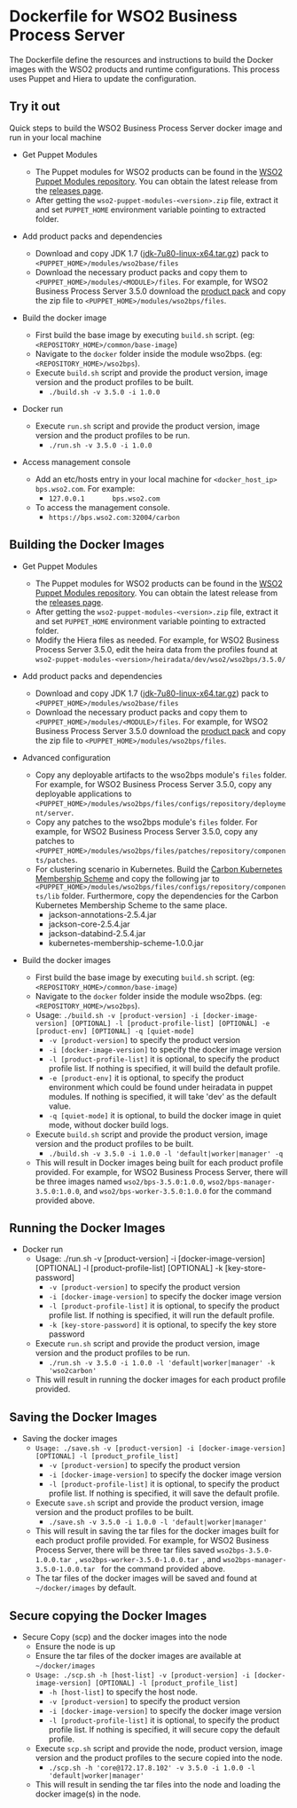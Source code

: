 # Dockerfile for WSO2 Business Process Server #
The Dockerfile define the resources and instructions to build the Docker images with the WSO2 products and runtime configurations. This process uses Puppet and Hiera to update the configuration.

## Try it out
Quick steps to build the WSO2 Business Process Server docker image and run in your local machine
  
* Get Puppet Modules
    - The Puppet modules for WSO2 products can be found in the [WSO2 Puppet Modules repository](https://github.com/wso2/puppet-modules). You can obtain the latest release from the [releases page](https://github.com/wso2/puppet-modules/releases). 
    - After getting the `wso2-puppet-modules-<version>.zip` file, extract it and set `PUPPET_HOME` environment variable pointing to extracted folder.

* Add product packs and dependencies
    - Download and copy JDK 1.7 ([jdk-7u80-linux-x64.tar.gz](http://www.oracle.com/technetwork/java/javase/downloads/jdk7-downloads-1880260.html)) pack to `<PUPPET_HOME>/modules/wso2base/files`
    - Download the necessary product packs and copy them to `<PUPPET_HOME>/modules/<MODULE>/files`. For example, for WSO2 Business Process Server 3.5.0 download the [product pack](http://wso2.com/products/business-process-server/) and copy the zip file to `<PUPPET_HOME>/modules/wso2bps/files`.

* Build the docker image
    - First build the base image by executing `build.sh` script. (eg: `<REPOSITORY_HOME>/common/base-image`)
    - Navigate to the `docker` folder inside the module wso2bps. (eg: `<REPOSITORY_HOME>/wso2bps`).
    - Execute `build.sh` script and provide the product version, image version and the product profiles to be built.
        + `./build.sh -v 3.5.0 -i 1.0.0`

* Docker run
    - Execute `run.sh` script and provide the product version, image version and the product profiles to be run.
        + `./run.sh -v 3.5.0 -i 1.0.0`

* Access management console
    - Add an etc/hosts entry in your local machine for `<docker_host_ip> bps.wso2.com`. For example:
        + `127.0.0.1       bps.wso2.com`
    -  To access the management console.
        + `https://bps.wso2.com:32004/carbon`

## Building the Docker Images

* Get Puppet Modules
    - The Puppet modules for WSO2 products can be found in the [WSO2 Puppet Modules repository](https://github.com/wso2/puppet-modules). You can obtain the latest release from the [releases page](https://github.com/wso2/puppet-modules/releases). 
    - After getting the `wso2-puppet-modules-<version>.zip` file, extract it and set `PUPPET_HOME` environment variable pointing to extracted folder. 
    - Modify the Hiera files as needed. For example, for WSO2 Business Process Server 3.5.0, edit the heira data from the profiles found at `wso2-puppet-modules-<version>/heiradata/dev/wso2/wso2bps/3.5.0/` 

* Add product packs and dependencies
    - Download and copy JDK 1.7 ([jdk-7u80-linux-x64.tar.gz](http://www.oracle.com/technetwork/java/javase/downloads/jdk7-downloads-1880260.html)) pack to `<PUPPET_HOME>/modules/wso2base/files`
    - Download the necessary product packs and copy them to `<PUPPET_HOME>/modules/<MODULE>/files`. For example, for WSO2 Business Process Server 3.5.0 download the [product pack](http://wso2.com/products/business-process-server/) and copy the zip file to `<PUPPET_HOME>/modules/wso2bps/files`.

* Advanced configuration
    - Copy any deployable artifacts to the wso2bps module's `files` folder. For example, for WSO2 Business Process Server 3.5.0, copy any deployable applications to `<PUPPET_HOME>/modules/wso2bps/files/configs/repository/deployment/server`.
    - Copy any patches to the wso2bps module's `files` folder. For example, for WSO2 Business Process Server 3.5.0, copy any patches to `<PUPPET_HOME>/modules/wso2bps/files/patches/repository/components/patches`.
    - For clustering scenario in Kubernetes. Build the [Carbon Kubernetes Membership Scheme](https://github.com/wso2/kubernetes-artifacts/tree/master/common/kubernetes-membership-scheme) and copy the following jar to `<PUPPET_HOME>/modules/wso2bps/files/configs/repository/components/lib` folder. Furthermore, copy the dependencies for the Carbon Kubernetes Membership Scheme to the same place.
        + jackson-annotations-2.5.4.jar
        + jackson-core-2.5.4.jar
        + jackson-databind-2.5.4.jar
        + kubernetes-membership-scheme-1.0.0.jar

* Build the docker images
    - First build the base image by executing `build.sh` script. (eg: `<REPOSITORY_HOME>/common/base-image`)
    - Navigate to the `docker` folder inside the module wso2bps. (eg: `<REPOSITORY_HOME>/wso2bps`).
    - Usage: `./build.sh -v [product-version] -i [docker-image-version] [OPTIONAL] -l [product-profile-list] [OPTIONAL] -e [product-env] [OPTIONAL] -q [quiet-mode]`
        + `-v [product-version]` to specify the product version
        + `-i [docker-image-version]` to specify the docker image version
        + `-l [product-profile-list]` it is optional, to specify the product profile list. If nothing is specified, it will build the default profile. 
        + `-e [product-env]` it is optional, to specify the product environment which could be found under heiradata in puppet modules. If nothing is specified, it will take 'dev' as the default value.
        + `-q [quiet-mode]` it is optional, to build the docker image in quiet mode, without docker build logs.
    - Execute `build.sh` script and provide the product version, image version and the product profiles to be built.
        + `./build.sh -v 3.5.0 -i 1.0.0 -l 'default|worker|manager' -q`
    - This will result in Docker images being built for each product profile provided. For example, for WSO2 Business Process Server, there will be three images named `wso2/bps-3.5.0:1.0.0`, `wso2/bps-manager-3.5.0:1.0.0`, and `wso2/bps-worker-3.5.0:1.0.0` for the command provided above.

## Running the Docker Images

* Docker run
    - Usage: ./run.sh -v [product-version] -i [docker-image-version] [OPTIONAL] -l [product-profile-list] [OPTIONAL] -k [key-store-password]
        + `-v [product-version]` to specify the product version
        + `-i [docker-image-version]` to specify the docker image version
        + `-l [product-profile-list]` it is optional, to specify the product profile list. If nothing is specified, it will run the default profile. 
        + `-k [key-store-password]` it is optional, to specify the key store password
    - Execute `run.sh` script and provide the product version, image version and the product profiles to be run.
        + `./run.sh -v 3.5.0 -i 1.0.0 -l 'default|worker|manager' -k 'wso2carbon'`
    - This will result in running the docker images for each product profile provided.
    
## Saving the Docker Images

* Saving the docker images
    - `Usage: ./save.sh -v [product-version] -i [docker-image-version] [OPTIONAL] -l [product_profile_list]`
        + `-v [product-version]` to specify the product version
        + `-i [docker-image-version]` to specify the docker image version
        + `-l [product-profile-list]` it is optional, to specify the product profile list. If nothing is specified, it will save the default profile.
    - Execute `save.sh` script and provide the product version, image version and the product profiles to be built.
        + `./save.sh -v 3.5.0 -i 1.0.0 -l 'default|worker|manager'`
    - This will result in saving the tar files for the docker images built for each product profile provided. For example, for WSO2 Business Process Server, there will be three tar files saved `wso2bps-3.5.0-1.0.0.tar `, `wso2bps-worker-3.5.0-1.0.0.tar `, and `wso2bps-manager-3.5.0-1.0.0.tar ` for the command provided above. 
    - The tar files of the docker images will be saved and found at `~/docker/images` by default.

## Secure copying the Docker Images

* Secure Copy (scp) and the docker images into the node
    - Ensure the node is up
    - Ensure the tar files of the docker images are available at `~/docker/images`
    - `Usage: ./scp.sh -h [host-list] -v [product-version] -i [docker-image-version] [OPTIONAL] -l [product_profile_list]`
        + `-h [host-list]` to specify the host node.
        + `-v [product-version]` to specify the product version
        + `-i [docker-image-version]` to specify the docker image version
        + `-l [product-profile-list]` it is optional, to specify the product profile list. If nothing is specified, it will secure copy the default profile.    
    - Execute `scp.sh` script and provide the node, product version, image version and the product profiles to the secure copied into the node.
        + `./scp.sh -h 'core@172.17.8.102' -v 3.5.0 -i 1.0.0 -l 'default|worker|manager'`
    - This will result in sending the tar files into the node and loading the docker image(s) in the node.